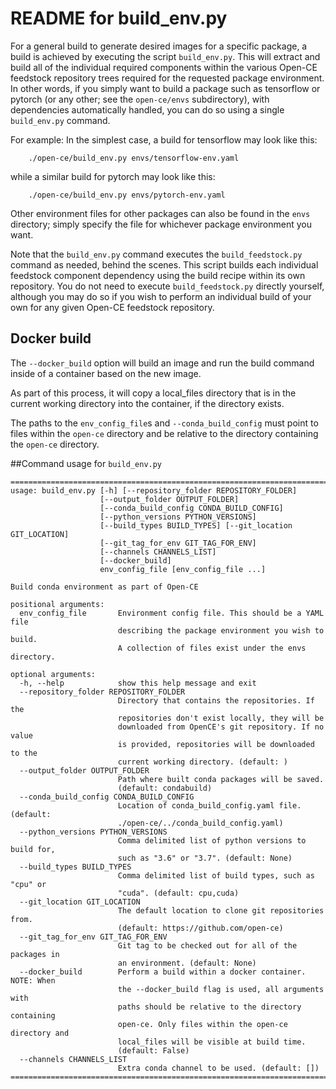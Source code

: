 
# README for build_env.py

For a general build to generate desired images for a specific package,
a build is achieved by executing the script `build_env.py`. This will extract
and build all of the individual required components within the various Open-CE
feedstock repository trees required for the requested package environment.
In other words, if you simply want to build a package such as tensorflow or
pytorch (or any other; see the `open-ce/envs` subdirectory), with dependencies
automatically handled, you can do so using a single `build_env.py` command.

For example:
In the simplest case, a build for tensorflow may look like this:

```shell
    ./open-ce/build_env.py envs/tensorflow-env.yaml
```

while a similar build for pytorch may look like this:

```shell
    ./open-ce/build_env.py envs/pytorch-env.yaml
```

Other environment files for other packages can also be found in the `envs`
directory; simply specify the file for whichever package environment you want.

Note that the `build_env.py` command executes the `build_feedstock.py` command
as needed, behind the scenes.  This script builds each individual feedstock
component dependency using the build recipe within its own repository.
You do not need to execute `build_feedstock.py` directly yourself, although
you may do so if you wish to perform an individual build of your own
for any given Open-CE feedstock repository.

## Docker build
The `--docker_build` option will build an image and run the build command
inside of a container based on the new image.

As part of this process, it will copy a local_files directory that is in the
current working directory into the container, if the directory exists.

The paths to the `env_config_file`s and `--conda_build_config` must point to
files within the `open-ce` directory and be relative to the directory
containing the `open-ce` directory.

##Command usage for `build_env.py`

```shell
==============================================================================
usage: build_env.py [-h] [--repository_folder REPOSITORY_FOLDER]
                    [--output_folder OUTPUT_FOLDER]
                    [--conda_build_config CONDA_BUILD_CONFIG]
                    [--python_versions PYTHON_VERSIONS]
                    [--build_types BUILD_TYPES] [--git_location GIT_LOCATION]
                    [--git_tag_for_env GIT_TAG_FOR_ENV]
                    [--channels CHANNELS_LIST]
                    [--docker_build]
                    env_config_file [env_config_file ...]

Build conda environment as part of Open-CE

positional arguments:
  env_config_file       Environment config file. This should be a YAML file
                        describing the package environment you wish to build.
                        A collection of files exist under the envs directory.

optional arguments:
  -h, --help            show this help message and exit
  --repository_folder REPOSITORY_FOLDER
                        Directory that contains the repositories. If the
                        repositories don't exist locally, they will be
                        downloaded from OpenCE's git repository. If no value
                        is provided, repositories will be downloaded to the
                        current working directory. (default: )
  --output_folder OUTPUT_FOLDER
                        Path where built conda packages will be saved.
                        (default: condabuild)
  --conda_build_config CONDA_BUILD_CONFIG
                        Location of conda_build_config.yaml file. (default:
                        ./open-ce/../conda_build_config.yaml)
  --python_versions PYTHON_VERSIONS
                        Comma delimited list of python versions to build for,
                        such as "3.6" or "3.7". (default: None)
  --build_types BUILD_TYPES
                        Comma delimited list of build types, such as "cpu" or
                        "cuda". (default: cpu,cuda)
  --git_location GIT_LOCATION
                        The default location to clone git repositories from.
                        (default: https://github.com/open-ce)
  --git_tag_for_env GIT_TAG_FOR_ENV
                        Git tag to be checked out for all of the packages in
                        an environment. (default: None)
  --docker_build        Perform a build within a docker container. NOTE: When
                        the --docker_build flag is used, all arguments with
                        paths should be relative to the directory containing
                        open-ce. Only files within the open-ce directory and
                        local_files will be visible at build time.
                        (default: False)
  --channels CHANNELS_LIST
                        Extra conda channel to be used. (default: [])
==============================================================================
```
